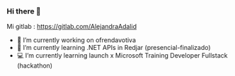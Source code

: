 ### Hi there 👋

Mi gitlab :  https://gitlab.com/AlejandraAdalid

- 🔭 I’m currently working on ofrendavotiva
- 🌱 I’m currently learning .NET APIs in Redjar (presencial-finalizado)
- 💻 I’m currently learning launch x Microsoft Training Developer Fullstack (hackathon)

<!--
**AlejandraAdalid/AlejandraAdalid** is a ✨ _special_ ✨ repository because its `README.md` (this file) appears on your GitHub profile.

Here are some ideas to get you started:

- 🔭 I’m currently working on ...
- 🌱 I’m currently learning ...
- 👯 I’m looking to collaborate on ...
- 🤔 I’m looking for help with ...
- 💬 Ask me about ...
- 📫 How to reach me: ...
- 😄 Pronouns: ...
- ⚡ Fun fact: ...
-->


